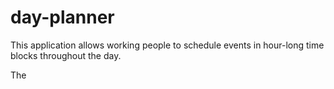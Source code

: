 # day-planner

This application allows working people to schedule events in hour-long time blocks throughout the day.

The
